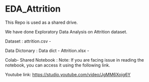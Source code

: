 # EDA_Attrition
This Repo is used as a shared drive.

We have done Exploratory Data Analysis on Attrition dataset.

Dataset : attrition.csv -

Data Dictonary : Data dict - Attrition.xlsx - 

Colab- Shared Notebook : Note: If you are facing issue in reading the notebook, you can access it using the following link. 

Youtube link: https://studio.youtube.com/video/JgMM6Xojg6Y
